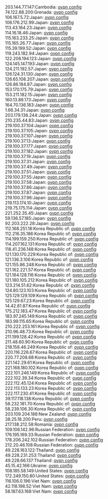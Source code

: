 203.144.77.147:Cambodia: [ovpn config](vpn/203_144_77_147.ovpn)  
74.122.88.200:Grenada: [ovpn config](vpn/74_122_88_200.ovpn)  
106.167.5.72:Japan: [ovpn config](vpn/106_167_5_72.ovpn)  
106.176.212.99:Japan: [ovpn config](vpn/106_176_212_99.ovpn)  
113.43.164.23:Japan: [ovpn config](vpn/113_43_164_23.ovpn)  
114.16.18.46:Japan: [ovpn config](vpn/114_16_18_46.ovpn)  
115.163.233.25:Japan: [ovpn config](vpn/115_163_233_25.ovpn)  
115.165.26.77:Japan: [ovpn config](vpn/115_165_26_77.ovpn)  
115.39.199.52:Japan: [ovpn config](vpn/115_39_199_52.ovpn)  
119.243.182.94:Japan: [ovpn config](vpn/119_243_182_94.ovpn)  
122.208.194.123:Japan: [ovpn config](vpn/122_208_194_123.ovpn)  
124.145.147.193:Japan: [ovpn config](vpn/124_145_147_193.ovpn)  
124.211.192.57:Japan: [ovpn config](vpn/124_211_192_57.ovpn)  
126.124.31.130:Japan: [ovpn config](vpn/126_124_31_130.ovpn)  
126.65.108.207:Japan: [ovpn config](vpn/126_65_108_207.ovpn)  
126.86.184.87:Japan: [ovpn config](vpn/126_86_184_87.ovpn)  
153.170.175.79:Japan: [ovpn config](vpn/153_170_175_79.ovpn)  
153.211.182.15:Japan: [ovpn config](vpn/153_211_182_15.ovpn)  
160.13.89.173:Japan: [ovpn config](vpn/160_13_89_173.ovpn)  
164.70.136.183:Japan: [ovpn config](vpn/164_70_136_183.ovpn)  
1.66.34.31:Japan: [ovpn config](vpn/1_66_34_31.ovpn)  
203.179.136.244:Japan: [ovpn config](vpn/203_179_136_244.ovpn)  
210.235.44.83:Japan: [ovpn config](vpn/210_235_44_83.ovpn)  
219.100.37.104:Japan: [ovpn config](vpn/219_100_37_104.ovpn)  
219.100.37.105:Japan: [ovpn config](vpn/219_100_37_105.ovpn)  
219.100.37.107:Japan: [ovpn config](vpn/219_100_37_107.ovpn)  
219.100.37.13:Japan: [ovpn config](vpn/219_100_37_13.ovpn)  
219.100.37.177:Japan: [ovpn config](vpn/219_100_37_177.ovpn)  
219.100.37.182:Japan: [ovpn config](vpn/219_100_37_182.ovpn)  
219.100.37.19:Japan: [ovpn config](vpn/219_100_37_19.ovpn)  
219.100.37.31:Japan: [ovpn config](vpn/219_100_37_31.ovpn)  
219.100.37.49:Japan: [ovpn config](vpn/219_100_37_49.ovpn)  
219.100.37.51:Japan: [ovpn config](vpn/219_100_37_51.ovpn)  
219.100.37.55:Japan: [ovpn config](vpn/219_100_37_55.ovpn)  
219.100.37.58:Japan: [ovpn config](vpn/219_100_37_58.ovpn)  
219.100.37.86:Japan: [ovpn config](vpn/219_100_37_86.ovpn)  
219.100.37.87:Japan: [ovpn config](vpn/219_100_37_87.ovpn)  
219.100.37.96:Japan: [ovpn config](vpn/219_100_37_96.ovpn)  
219.113.174.10:Japan: [ovpn config](vpn/219_113_174_10.ovpn)  
219.75.175.114:Japan: [ovpn config](vpn/219_75_175_114.ovpn)  
221.252.35.45:Japan: [ovpn config](vpn/221_252_35_45.ovpn)  
59.136.57.185:Japan: [ovpn config](vpn/59_136_57_185.ovpn)  
92.203.222.28:Japan: [ovpn config](vpn/92_203_222_28.ovpn)  
112.168.251.18:Korea Republic of: [ovpn config](vpn/112_168_251_18.ovpn)  
112.216.35.186:Korea Republic of: [ovpn config](vpn/112_216_35_186.ovpn)  
114.199.159.250:Korea Republic of: [ovpn config](vpn/114_199_159_250.ovpn)  
114.207.162.131:Korea Republic of: [ovpn config](vpn/114_207_162_131.ovpn)  
118.41.236.148:Korea Republic of: [ovpn config](vpn/118_41_236_148.ovpn)  
121.130.170.229:Korea Republic of: [ovpn config](vpn/121_130_170_229.ovpn)  
121.136.3.106:Korea Republic of: [ovpn config](vpn/121_136_3_106.ovpn)  
121.155.86.248:Korea Republic of: [ovpn config](vpn/121_155_86_248.ovpn)  
121.162.221.57:Korea Republic of: [ovpn config](vpn/121_162_221_57.ovpn)  
121.164.128.116:Korea Republic of: [ovpn config](vpn/121_164_128_116.ovpn)  
121.180.105.212:Korea Republic of: [ovpn config](vpn/121_180_105_212.ovpn)  
123.214.51.62:Korea Republic of: [ovpn config](vpn/123_214_51_62.ovpn)  
124.80.123.103:Korea Republic of: [ovpn config](vpn/124_80_123_103.ovpn)  
125.129.129.109:Korea Republic of: [ovpn config](vpn/125_129_129_109.ovpn)  
125.129.67.23:Korea Republic of: [ovpn config](vpn/125_129_67_23.ovpn)  
14.42.81.87:Korea Republic of: [ovpn config](vpn/14_42_81_87.ovpn)  
175.212.183.47:Korea Republic of: [ovpn config](vpn/175_212_183_47.ovpn)  
183.97.245.149:Korea Republic of: [ovpn config](vpn/183_97_245_149.ovpn)  
183.99.115.65:Korea Republic of: [ovpn config](vpn/183_99_115_65.ovpn)  
210.222.253.161:Korea Republic of: [ovpn config](vpn/210_222_253_161.ovpn)  
210.96.48.73:Korea Republic of: [ovpn config](vpn/210_96_48_73.ovpn)  
211.199.128.42:Korea Republic of: [ovpn config](vpn/211_199_128_42.ovpn)  
211.48.60.90:Korea Republic of: [ovpn config](vpn/211_48_60_90.ovpn)  
218.158.46.249:Korea Republic of: [ovpn config](vpn/218_158_46_249.ovpn)  
220.116.226.67:Korea Republic of: [ovpn config](vpn/220_116_226_67.ovpn)  
220.77.208.68:Korea Republic of: [ovpn config](vpn/220_77_208_68.ovpn)  
221.142.29.61:Korea Republic of: [ovpn config](vpn/221_142_29_61.ovpn)  
221.168.180.102:Korea Republic of: [ovpn config](vpn/221_168_180_102.ovpn)  
222.101.246.149:Korea Republic of: [ovpn config](vpn/222_101_246_149.ovpn)  
222.102.39.34:Korea Republic of: [ovpn config](vpn/222_102_39_34.ovpn)  
222.112.45.124:Korea Republic of: [ovpn config](vpn/222_112_45_124.ovpn)  
222.113.133.23:Korea Republic of: [ovpn config](vpn/222_113_133_23.ovpn)  
222.117.230.41:Korea Republic of: [ovpn config](vpn/222_117_230_41.ovpn)  
39.117.118.138:Korea Republic of: [ovpn config](vpn/39_117_118_138.ovpn)  
58.232.181.70:Korea Republic of: [ovpn config](vpn/58_232_181_70.ovpn)  
58.239.106.30:Korea Republic of: [ovpn config](vpn/58_239_106_30.ovpn)  
203.109.204.188:New Zealand: [ovpn config](vpn/203_109_204_188.ovpn)  
38.25.18.200:Peru: [ovpn config](vpn/38_25_18_200.ovpn)  
217.138.212.58:Romania: [ovpn config](vpn/217_138_212_58.ovpn)  
109.106.142.96:Russian Federation: [ovpn config](vpn/109_106_142_96.ovpn)  
176.195.169.33:Russian Federation: [ovpn config](vpn/176_195_169_33.ovpn)  
178.206.242.102:Russian Federation: [ovpn config](vpn/178_206_242_102.ovpn)  
212.20.46.108:Russian Federation: [ovpn config](vpn/212_20_46_108.ovpn)  
49.228.163.122:Thailand: [ovpn config](vpn/49_228_163_122.ovpn)  
49.228.231.253:Thailand: [ovpn config](vpn/49_228_231_253.ovpn)  
49.228.66.137:Thailand: [ovpn config](vpn/49_228_66_137.ovpn)  
45.15.42.166:Ukraine: [ovpn config](vpn/45_15_42_166.ovpn)  
108.185.58.149:United States: [ovpn config](vpn/108_185_58_149.ovpn)  
172.249.150.80:United States: [ovpn config](vpn/172_249_150_80.ovpn)  
116.106.0.196:Viet Nam: [ovpn config](vpn/116_106_0_196.ovpn)  
42.118.198.52:Viet Nam: [ovpn config](vpn/42_118_198_52.ovpn)  
58.187.63.168:Viet Nam: [ovpn config](vpn/58_187_63_168.ovpn)  
